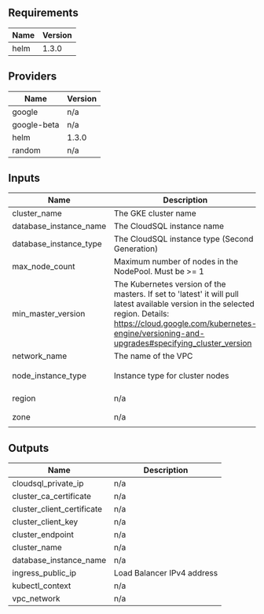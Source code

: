## Requirements

| Name | Version |
|------|---------|
| helm | 1.3.0 |

## Providers

| Name | Version |
|------|---------|
| google | n/a |
| google-beta | n/a |
| helm | 1.3.0 |
| random | n/a |

## Inputs

| Name | Description | Type | Default | Required |
|------|-------------|------|---------|:--------:|
| cluster\_name | The GKE cluster name | `any` | n/a | yes |
| database\_instance\_name | The CloudSQL instance name | `any` | n/a | yes |
| database\_instance\_type | The CloudSQL instance type (Second Generation) | `string` | `"db-f1-micro"` | no |
| max\_node\_count | Maximum number of nodes in the NodePool. Must be >= 1 | `number` | `1` | no |
| min\_master\_version | The Kubernetes version of the masters. If set to 'latest' it will pull latest available version in the selected region. Details: https://cloud.google.com/kubernetes-engine/versioning-and-upgrades#specifying_cluster_version | `any` | n/a | yes |
| network\_name | The name of the VPC | `string` | `""` | no |
| node\_instance\_type | Instance type for cluster nodes | `string` | `"n1-standard-1"` | no |
| region | n/a | `string` | `"us-west1"` | no |
| zone | n/a | `string` | `"us-west1-a"` | no |

## Outputs

| Name | Description |
|------|-------------|
| cloudsql\_private\_ip | n/a |
| cluster\_ca\_certificate | n/a |
| cluster\_client\_certificate | n/a |
| cluster\_client\_key | n/a |
| cluster\_endpoint | n/a |
| cluster\_name | n/a |
| database\_instance\_name | n/a |
| ingress\_public\_ip | Load Balancer IPv4 address |
| kubectl\_context | n/a |
| vpc\_network | n/a |

